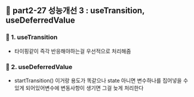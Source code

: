 ## 📝 part2-27 성능개선 3 : useTransition, useDeferredValue

### 🔹 1. useTransition

- 타이핑같이 즉각 반응해야하는걸 우선적으로 처리해줌

### 🔹 2. useDeferredValue

- startTransition() 이거랑 용도가 똑같으나 state 아니면 변수하나를 집어넣을 수 있게 되어있어변수에 변동사항이 생기면 그걸 늦게 처리한다
